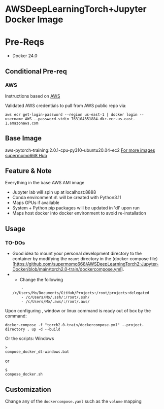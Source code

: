 # AWSDeepLearningTorch+Jupyter Docker Image

# Pre-Reqs
* Docker 24.0

## Conditional Pre-req
### AWS
Instructions based on [AWS](https://github.com/aws/deep-learning-containers/blob/master/available_images.md)

Validated AWS credentials to pull from AWS public repo via:
```
aws ecr get-login-password --region us-east-1 | docker login --username AWS --password-stdin 763104351884.dkr.ecr.us-east-1.amazonaws.com
```
## Base Image
aws-pytorch-training:2.0.1-cpu-py310-ubuntu20.04-ec2
  [For more images](https://github.com/aws/deep-learning-containers/blob/master/available_images.md)
[supermomo668 Hub](https://hub.docker.com/r/supermomo668/dev/tags)
## Feature & Note
Everything in the base AWS AMI image 
* Jupyter lab will spin up at localhost:8888
* Conda environment ```dl``` will be created with Python3.11
* Maps GPUs if available
* System + Python pip packages will be updated in 'dl' upon run
* Maps host docker into docker environment to avoid re-installation
## Usage
### TO-DOs
* Good idea to mount your personal development directory to the container by modifying the  `mount` directory in the (docker-compose file)[https://github.com/supermomo668/AWSDeepLearningTorch2-Jupyter-Docker/blob/main/torch2.0-train/dockercompose.yml].
* * Change the following
  ```
      - /c/Users/Mo/Documents/GitHub/Projects:/root/projects:delegated
      - /c/Users/Mo/.ssh/:/root/.ssh/
      - /c/Users/Mo/.aws/:/root/.aws/
  ```
  

Upon configuring , window or linux command is ready out of box by the command:
```
docker-compose -f "torch2.0-train/dockercompose.yml" --project-directory . up -d --build
```
Or the scripts:
Windows
``` 
>
compose_docker_dl-windows.bat
```
or 
```
$
compose_docker.sh
```
## Customization
Change any of the ```dockercompose.yaml``` such as the ```volume``` mapping
